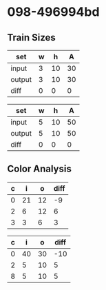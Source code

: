# 098-496994bd
## Train Sizes

|set|w|h|A|
|---|---|---|---|
|input|3|10|30|
|output|3|10|30|
|diff|0|0|0|


|set|w|h|A|
|---|---|---|---|
|input|5|10|50|
|output|5|10|50|
|diff|0|0|0|


## Color Analysis

|c|i|o|diff|
|---|---|---|---|
|0|21|12|-9|
|2|6|12|6|
|3|3|6|3|


|c|i|o|diff|
|---|---|---|---|
|0|40|30|-10|
|2|5|10|5|
|8|5|10|5|

